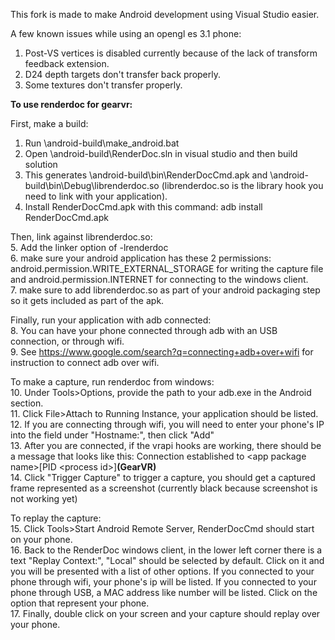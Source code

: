 This fork is made to make Android development using Visual Studio easier.<br>

A few known issues while using an opengl es 3.1 phone:<br>
1. Post-VS vertices is disabled currently because of the lack of transform feedback extension.<br> 
2. D24 depth targets don't transfer back properly.<br>
3. Some textures don't transfer properly.<br>


<b>To use renderdoc for gearvr:</b><br>

First, make a build:<br>
1. Run \android-build\make_android.bat<br>
2. Open \android-build\RenderDoc.sln in visual studio and then build solution<br>
3. This generates \android-build\bin\RenderDocCmd.apk and \android-build\bin\Debug\librenderdoc.so (librenderdoc.so is the library hook you need to link with your application).<br>
4. Install RenderDocCmd.apk with this command: adb install RenderDocCmd.apk<br>

Then, link against librenderdoc.so:<br>
5. Add the linker option of -lrenderdoc<br>
6. make sure your android application has these 2 permissions: android.permission.WRITE_EXTERNAL_STORAGE for writing the capture file and android.permission.INTERNET for connecting to the windows client.<br>
7. make sure to add librenderdoc.so as part of your android packaging step so it gets included as part of the apk.<br>

Finally, run your application with adb connected:<br>
8. You can have your phone connected through adb with an USB connection, or through wifi.<br>
9. See https://www.google.com/search?q=connecting+adb+over+wifi for instruction to connect adb over wifi.<br>

To make a capture, run renderdoc from windows:<br>
10. Under Tools>Options, provide the path to your adb.exe in the Android section.<br>
11. Click File>Attach to Running Instance, your application should be listed.<br>
12. If you are connecting through wifi, you will need to enter your phone's IP into the field under "Hostname:", then click "Add"<br>
13. After you are connected, if the vrapi hooks are working, there should be a message that looks like this: Connection established to &lt;app package name&gt;[PID &lt;process id&gt;]<b>(GearVR)</b><br>
14. Click "Trigger Capture" to trigger a capture, you should get a captured frame represented as a screenshot (currently black because screenshot is not working yet)<br>

To replay the capture:<br>
15. Click Tools>Start Android Remote Server, RenderDocCmd should start on your phone.<br>
16. Back to the RenderDoc windows client, in the lower left corner there is a text "Replay Context:", "Local" should be selected by default. Click on it and you will be presented with a list of other options. If you connected to your phone through wifi, your phone's ip will be listed. If you connected to your phone through USB, a MAC address like number will be listed. Click on the option that represent your phone.<br>
17. Finally, double click on your screen and your capture should replay over your phone.<br>
